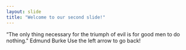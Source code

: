 ```yaml
---
layout: slide
title: "Welcome to our second slide!"
---
```

“The only thing necessary for the triumph of evil is for good men to do nothing." Edmund Burke
Use the left arrow to go back!
